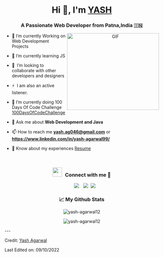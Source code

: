 
<h1 align="center">Hi 👋, I'm <a href="https://github.com/yash-agarwal12" target="blank">
YASH</a></h1>
<h3 align="center">A Passionate Web Developer from Patna,India &#127470;&#127475</h3>





<a target="_blank" align="center">
  <img align="right" top="200" height="250" width="300" alt="GIF" src="https://media.giphy.com/media/SWoSkN6DxTszqIKEqv/giphy.gif">
</a>

- 🔭 I’m currently Working on Web Development Projects
- 🌱 I’m currently learning JS
- 👯 I’m looking to collaborate with other developers and designers 
- ⚡ I am also an active listener. 
- 🌱 I’m currently doing 100 Days Of Code Challenge <a href="https://github.com/yash-agarwal12/100day" target="blank">100DaysOfCodeChallenge</a>


- 💬 Ask me about **Web Development and Java**

- 📫 How to reach me **yash.ag046@gmail.com** or **https://www.linkedin.com/in/yash-agarwal99/**

- 📄 Know about my experiences <a href="file:///C:/Users/yasha/Downloads/Yash[1].pdf" target="blank">Resume</a>
<br/>
<h3 align="center" > <img src="https://media.giphy.com/media/iY8CRBdQXODJSCERIr/giphy.gif" width="30" height="30" style="margin-right: 10px;">Connect with me 🤝 </h3>

<p align="center">

 <div align="center"  class="icons-social" style="margin-left: 10px;">
        <a style="margin-left: 10px;"  target="_blank" href="https://www.linkedin.com/in/yash-agarwal99/">
			<img src="https://img.icons8.com/doodle/40/000000/linkedin--v2.png"></a>
        <a style="margin-left: 10px;" target="_blank" href="https://github.com/yash-agarwal12">
		<img src="https://img.icons8.com/doodle/40/000000/github--v1.png"></a>
		<a style="margin-left: 5px;" target="_blank" href="">
					<img src="https://img.icons8.com/plasticine/0.5x/resume.png" ></a>
      </div>

</p>
<h3 align="center">📈 My Github Stats</h3>

<p align="center"> <img src="https://github-readme-stats.vercel.app/api?username=yash-agarwal12&show_icons=true&theme=gotham" alt="yash-agarwal12" />
<p align="center"><img align="center" src="https://github-readme-streak-stats.herokuapp.com/?user=yash-agarwal12" alt="yash-agarwal12" /></p>
---

Credit: [Yash Agarwal](https://github.com/yash-agarwal12)

Last Edited on: 09/10/2022
